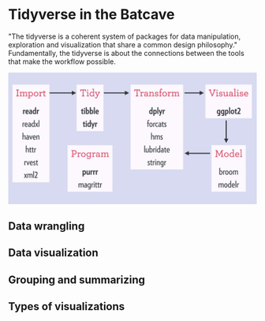 # Tidyverse in the Batcave

"The tidyverse is a coherent system of packages for data manipulation, exploration and visualization that share a common design philosophy." Fundamentally, the tidyverse is about the connections between the tools that make the workflow possible.

![The Tidyverse](tidyverse1.png)
## Data wrangling

## Data visualization

## Grouping and summarizing

## Types of visualizations
